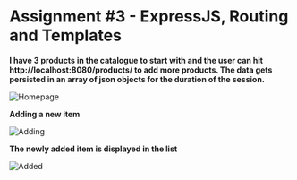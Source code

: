 # Assignment #3 - ExpressJS, Routing and Templates

**I have 3 products in the catalogue to start with and the user can hit http://localhost:8080/products/ to add more products. The data gets persisted in an array of json objects for the duration of the session.**

![Homepage](https://github.com/HarvardDCENode/assignment-3-tmussa1/blob/master/homePage.PNG)

**Adding a new item**

![Adding](https://github.com/HarvardDCENode/assignment-3-tmussa1/blob/master/adding.PNG)

**The newly added item is displayed in the list**

![Added](https://github.com/HarvardDCENode/assignment-3-tmussa1/blob/master/added.PNG)



